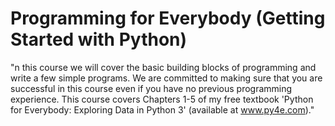 # Programming for Everybody (Getting Started with Python)

"n this course we will cover the basic building blocks of programming and write a few simple programs. We are committed to making sure that you are successful in this course even if you have no previous programming experience. This course covers Chapters 1-5 of my free textbook 'Python for Everybody: Exploring Data in Python 3' (available at www.py4e.com)."

